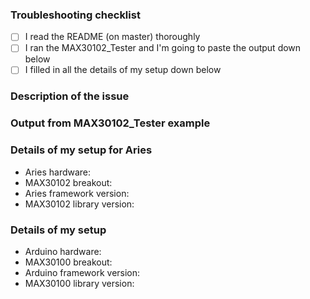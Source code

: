 ### Troubleshooting checklist

- [ ] I read the README (on master) thoroughly
- [ ] I ran the MAX30102_Tester and I'm going to paste the output down below
- [ ] I filled in all the details of my setup down below

### Description of the issue

### Output from MAX30102_Tester example

### Details of my setup for Aries

* Aries hardware:
* MAX30102 breakout:
* Aries framework version:
* MAX30102 library version:

### Details of my setup

* Arduino hardware:
* MAX30100 breakout:
* Arduino framework version:
* MAX30100 library version:
